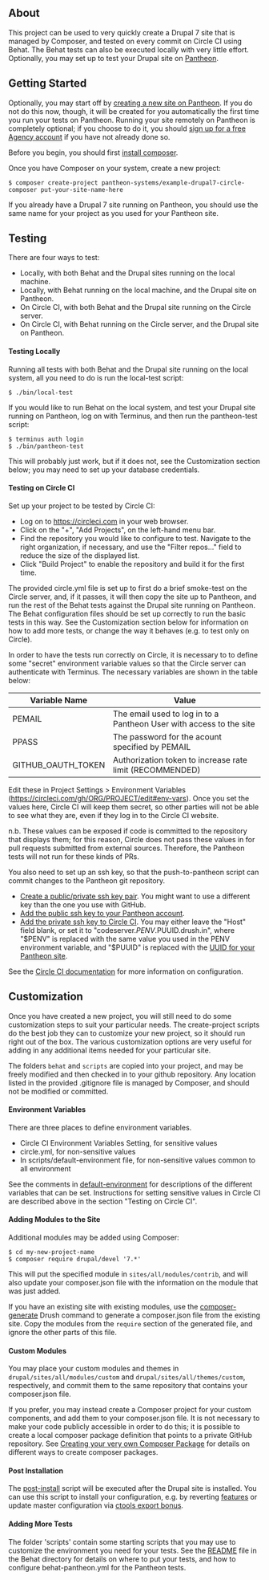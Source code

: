 ## About

This project can be used to very quickly create a Drupal 7 site that is managed by Composer, and tested on every commit on Circle CI using Behat.  The Behat tests can also be executed locally with very little effort.  Optionally, you may set up to test your Drupal site on [Pantheon](https://pantheon.io).

## Getting Started

Optionally, you may start off by [creating a new site on Pantheon](https://dashboard.pantheon.io/sites/create).  If you do not do this now, though, it will be created for you automatically the first time you run your tests on Pantheon.  Running your site remotely on Pantheon is completely optional; if you choose to do it, you should [sign up for a free Agency account](https://pantheon.io/agencies/pantheon-for-agencies) if you have not already done so.

Before you begin, you should first [install composer](https://getcomposer.org/doc/00-intro.md#installation-linux-unix-osx).

Once you have Composer on your system, create a new project:
```
$ composer create-project pantheon-systems/example-drupal7-circle-composer put-your-site-name-here
```
If you already have a Drupal 7 site running on Pantheon, you should use the same name for your project as you used for your Pantheon site.

## Testing

There are four ways to test:

- Locally, with both Behat and the Drupal sites running on the local machine.
- Locally, with Behat running on the local machine, and the Drupal site on Pantheon.
- On Circle CI, with both Behat and the Drupal site running on the Circle server.
- On Circle CI, with Behat running on the Circle server, and the Drupal site on Pantheon.

#### Testing Locally

Running all tests with both Behat and the Drupal site running on the local system, all you need to do is run the local-test script:
```
$ ./bin/local-test
```
If you would like to run Behat on the local system, and test your Drupal site running on Pantheon, log on with Terminus, and then run the pantheon-test script:
```
$ terminus auth login
$ ./bin/pantheon-test
```
This will probably just work, but if it does not, see the Customization section below; you may need to set up your database credentials.

#### Testing on Circle CI
 
Set up your project to be tested by Circle CI:
 
* Log on to https://circleci.com in your web browser.
* Click on the "+", "Add Projects", on the left-hand menu bar.
* Find the repository you would like to configure to test.  Navigate to the right organization, if necessary, and use the "Filter repos..." field to reduce the size of the displayed list.
* Click "Build Project" to enable the repository and build it for the first time.

The provided circle.yml file is set up to first do a brief smoke-test on the Circle server, and, if it passes, it will then copy the site up to Pantheon, and run the rest of the Behat tests against the Drupal site running on Pantheon.  The Behat configuration files should be set up correctly to run the basic tests in this way.  See the Customization section below for information on how to add more tests, or change the way it behaves (e.g. to test only on Circle).

In order to have the tests run correctly on Circle, it is necessary to to define some "secret" environment variable values so that the Circle server can authenticate with Terminus.  The necessary variables are shown in the table below:
 
Variable Name      | Value
------------------ | --------------------------------------------
PEMAIL             | The email used to log in to a Pantheon User with access to the site
PPASS              | The password for the acount specified by PEMAIL
GITHUB_OAUTH_TOKEN | Authorization token to increase rate limit (RECOMMENDED)

Edit these in Project Settings > Environment Variables (https://circleci.com/gh/ORG/PROJECT/edit#env-vars). Once you set the values here, Circle CI will keep them secret, so other parties will not be able to see what they are, even if they log in to the Circle CI website.

n.b. These values can be exposed if code is committed to the repository that displays them; for this reason, Circle does not pass these values in for pull requests submitted from external sources. Therefore, the Pantheon tests will not run for these kinds of PRs.

You also need to set up an ssh key, so that the push-to-pantheon script can commit changes to the Pantheon git repository.
 
* [Create a public/private ssh key pair](https://help.github.com/articles/generating-ssh-keys/). You might want to use a different key than the one you use with GitHub.
* [Add the public ssh key to your Pantheon account](https://pantheon.io/docs/articles/users/loading-ssh-keys/).
* [Add the private ssh key to Circle CI](https://circleci.com/docs/permissions-and-access-during-deployment). You may either leave the "Host" field blank, or set it to "codeserver.$PENV.$PUUID.drush.in", where "$PENV" is replaced with the same value you used in the PENV environment variable, and "$PUUID" is replaced with the [UUID for your Pantheon site](https://pantheon.io/docs/articles/sites/).

See the [Circle CI documentation](https://circleci.com/docs/getting-started) for more information on configuration.

## Customization

Once you have created a new project, you will still need to do some customization steps to suit your  particular needs.  The create-project scripts do the best job they can to customize your new project, so it should run right out of the box.  The various customization options are very useful for adding in any additional items needed for your particular site.

The folders `behat` and `scripts` are copied into your project, and may be freely modified and then checked in to your github repository.  Any location listed in the provided .gitignore file is managed by Composer, and should not be modified or committed.

#### Environment Variables

There are three places to define environment variables.

- Circle CI Environment Variables Setting, for sensitive values
- circle.yml, for non-sensitive values
- In scripts/default-environment file, for non-sensitive values common to all environment

See the comments in [default-environment](scripts/default-environment) for descriptions of the different variables that can be set. Instructions for setting sensitive values in Circle CI are described above in the section "Testing on Circle CI".

#### Adding Modules to the Site

Additional modules may be added using Composer:
```
$ cd my-new-project-name
$ composer require drupal/devel '7.*'
```
This will put the specified module in `sites/all/modules/contrib`, and will also update your composer.json file with the information on the module that was just added.

If you have an existing site with existing modules, use the [composer-generate](https://www.drupal.org/project/composer_generate) Drush command to generate a composer.json file from the existing site. Copy the modules from the `require` section of the generated file, and ignore the other parts of this file.

#### Custom Modules

You may place your custom modules and themes in `drupal/sites/all/modules/custom` and `drupal/sites/all/themes/custom`, respectively, and commit them to the same repository that contains your composer.json file.

If you prefer, you may instead create a Composer project for your custom components, and add them to your composer.json file.  It is not necessary to make your code publicly accessible in order to do this; it is possible to create a local composer package definition that points to a private GitHub repository. See [Creating your very own Composer Package](https://knpuniversity.com/screencast/question-answer-day/create-composer-package) for details on different ways to create composer packages.

#### Post Installation

The [post-install](scripts/post-install) script will be executed after the Drupal site is installed. You can use this script to install your configuration, e.g. by reverting [features](https://www.drupal.org/project/features) or update master configuration via [ctools export bonus](https://www.drupal.org/project/drush_ctex_bonus).

#### Adding More Tests

The folder 'scripts' contain some starting scripts that you may use to customize the environment you need for your tests. See the [README](behat/README.md) file in the Behat directory for details on where to put your tests, and how to configure behat-pantheon.yml for the Pantheon tests.




